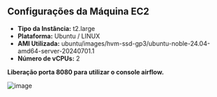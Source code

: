 ## Configurações da Máquina EC2

- **Tipo da Instância:** t2.large
- **Plataforma:** Ubuntu / LINUX
- **AMI Utilizada:** ubuntu/images/hvm-ssd-gp3/ubuntu-noble-24.04-amd64-server-20240701.1
- **Número de vCPUs:** 2

**Liberação porta 8080 para utilizar o console airflow.**

![image](https://github.com/filipevilelaluz/my-data-engineering-project-sales/assets/74246172/9f6332af-ec4a-4d3d-824a-f1027ecccb0a)
